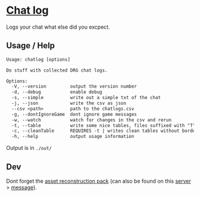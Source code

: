 # [Chat log](https://mod.io/g/drg/m/chat-log/)

Logs your chat what else did you excpect.

## Usage / Help

```txt
Usage: chatlog [options]

Do stuff with collected DRG chat logs.

Options:
  -V, --version         output the version number
  -d, --debug           enable debug
  -s, --simple          write out a simple txt of the chat
  -j, --json            write the csv as json
  --csv <path>          path to the chatlogs.csv
  -g, --dontIgnoreGame  dont ignore game messages
  -w, --watch           watch for changes in the csv and rerun
  -t, --table           write some nice tables, files suffixed with "T"
  -c, --cleanTable      REQUIRES -t | writes clean tables without borders
  -h, --help            output usage information
```

Output is in `./out/`

## Dev

Dont forget the [asset reconstruction pack](https://drive.google.com/file/d/1HL-z5I62FpY6l9Qt2QGnR8ZpHkHyfESQ/view?usp=sharing) (can also be found on this [server](https://discord.gg/gUw32ayWGt) > [message](https://discord.com/channels/676880716142739467/883791204930703360/998263940809232507)).
